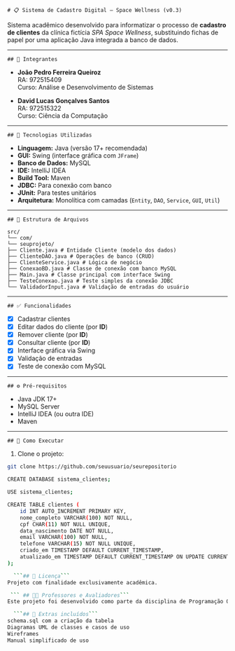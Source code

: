 ```# 📋 Sistema de Cadastro Digital – Space Wellness (v0.3)```

Sistema acadêmico desenvolvido para informatizar o processo de **cadastro de clientes** da clínica fictícia *SPA Space Wellness*, substituindo fichas de papel por uma aplicação Java integrada a banco de dados.

---

```## 👥 Integrantes```

- **João Pedro Ferreira Queiroz**  
  RA: 972515409  
  Curso: Análise e Desenvolvimento de Sistemas

- **David Lucas Gonçalves Santos**  
  RA: 972515322  
  Curso: Ciência da Computação

---

```## 🚀 Tecnologias Utilizadas```

- **Linguagem:** Java (versão 17+ recomendada)
- **GUI:** Swing (interface gráfica com `JFrame`)
- **Banco de Dados:** MySQL
- **IDE:** IntelliJ IDEA
- **Build Tool:** Maven
- **JDBC:** Para conexão com banco
- **JUnit:** Para testes unitários
- **Arquitetura:** Monolítica com camadas (`Entity`, `DAO`, `Service`, `GUI`, `Util`)

---

```## 📂 Estrutura de Arquivos```

```
src/
└── com/
└── seuprojeto/
├── Cliente.java # Entidade Cliente (modelo dos dados)
├── ClienteDAO.java # Operações de banco (CRUD)
├── ClienteService.java # Lógica de negócio
├── ConexaoBD.java # Classe de conexão com banco MySQL
├── Main.java # Classe principal com interface Swing
├── TesteConexao.java # Teste simples da conexão JDBC
└── ValidadorInput.java # Validação de entradas do usuário
```

---

```## ✅ Funcionalidades```

- [x] Cadastrar clientes
- [x] Editar dados do cliente (por **ID**)
- [x] Remover cliente (por **ID**)
- [x] Consultar cliente (por **ID**)
- [x] Interface gráfica via Swing
- [x] Validação de entradas
- [x] Teste de conexão com MySQL

---

```## ⚙️ Pré-requisitos```

- Java JDK 17+
- MySQL Server
- IntelliJ IDEA (ou outra IDE)
- Maven

---

```## 🧪 Como Executar```

1. Clone o projeto:
```bash
git clone https://github.com/seuusuario/seurepositorio

CREATE DATABASE sistema_clientes;

USE sistema_clientes;

CREATE TABLE clientes (
    id INT AUTO_INCREMENT PRIMARY KEY,
    nome_completo VARCHAR(100) NOT NULL,
    cpf CHAR(11) NOT NULL UNIQUE,
    data_nascimento DATE NOT NULL,
    email VARCHAR(100) NOT NULL,
    telefone VARCHAR(15) NOT NULL UNIQUE,
    criado_em TIMESTAMP DEFAULT CURRENT_TIMESTAMP,
    atualizado_em TIMESTAMP DEFAULT CURRENT_TIMESTAMP ON UPDATE CURRENT_TIMESTAMP
);

  ```## 📄 Licença```
Projeto com finalidade exclusivamente acadêmica.

 ``` ## 👨‍🏫 Professores e Avaliadores```
Este projeto foi desenvolvido como parte da disciplina de Programação Orientada a Objetos e visa aplicar conceitos de modelagem, persistência de dados e interface gráfica.

  ```## 📁 Extras incluídos```
schema.sql com a criação da tabela
Diagramas UML de classes e casos de uso
Wireframes
Manual simplificado de uso
